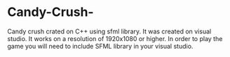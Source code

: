 # Candy-Crush-
Candy crush crated on C++ using sfml library.
 It was created on visual studio.
 It works on a resolution of 1920x1080 or higher.
 In order to play the game you will need to include SFML library in your visual studio.
